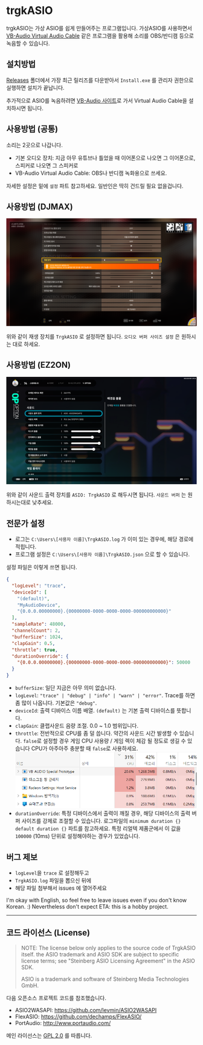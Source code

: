 # trgkASIO

trgkASIO는 가상 ASIO를 쉽게 만들어주는 프로그램입니다. 가상ASIO를 사용하면서 [VB-Audio Virtual Audio Cable](https://vb-audio.com/Cable/) 같은
프로그램을 활용해 소리를 OBS/반디캠 등으로 녹음할 수 있습니다.

## 설치방법

[Releases](https://github.com/phu54321/TrgkASIO/releases/) 폴더에서 가장 최근 릴리즈를 다운받아서 `Install.exe` 를 관리자 권한으로 실행하면 설치가
끝납니다.

추가적으로 ASIO를 녹음하려면 [VB-Audio 사이트](https://vb-audio.com/Cable/)로 가서 Virtual Audio Cable을 설치하시면 됩니다.

## 사용방법 (공통)

소리는 2곳으로 나갑니다.

- 기본 오디오 장치: 지금 아무 유튜브나 틀었을 때 이어폰으로 나오면 그 이어폰으로, 스피커로 나오면 그 스피커로
- VB-Audio Virtual Audio Cable: OBS나 반디캠 녹화용으로 쓰세요.

자세한 설정은 밑에 `설정` 파트 참고하세요. 일반인은 딱히 건드릴 필요 없을겁니다.

## 사용방법 (DJMAX)

![DJMAX 설정화면](imgs/djmax_settings.png)

위와 같이 재생 장치를 `TrgkASIO` 로 설정하면 됩니다. `오디오 버퍼 사이즈 설정` 은 원하시는 대로 하세요.

## 사용방법 (EZ2ON)

![EZ2ON 설정화면](imgs/ez2on_settings.png)

위와 같이 사운드 출력 장치를 `ASIO: TrgkASIO` 로 해두시면 됩니다. `사운드 버퍼` 는 원하시는대로 낮추세요.

## 전문가 설정

- 로그는 `C:\Users\[사용자 이름]\TrgkASIO.log` 가 이미 있는 경우에, 해당 경로에 적힙니다.
- 프로그램 설정은 `C:\Users\[사용자 이름]\TrgkASIO.json` 으로 할 수 있습니다.

설정 파일은 이렇게 쓰면 됩니다.

```json
{
  "logLevel": "trace",
  "deviceId": [
    "(default)",
    "MyAudioDevice",
    "{0.0.0.00000000}.{00000000-0000-0000-0000-000000000000}"
  ],
  "sampleRate": 48000,
  "channelCount": 2,
  "bufferSize": 1024,
  "clapGain": 0.5,
  "throttle": true,
  "durationOverride": {
    "{0.0.0.00000000}.{00000000-0000-0000-0000-000000000000}": 50000
  }
}
```

- `bufferSize`: 일단 지금은 아무 의미 없습니다.
- `logLevel`: `"trace" | "debug" | "info" | "warn" | "error"`. Trace를 하면 좀 많이 나옵니다. 기본값은 `"debug"`.
- `deviceId`: 출력 디바이스 이름 배열. `(default)` 는 기본 출력 디바이스를 뜻합니다.
- `clapGain`: 클랩사운드 음량 조절. 0.0 ~ 1.0 범위입니다.
- `throttle`: 전반적으로 CPU를 좀 덜 씁니다. 약간의 사운드 시간 발생할 수 있습니다.
  `false`로 설정할 경우 게임 CPU 사용량 / 게임 렉이 체감 될 정도로 생길 수 있습니다
  CPU가 아주아주 충분할 때 `false`로 사용하세요.
  ![CPU usage](./imgs/cpu_usage.png)
- `durationOverride`: 특정 디바이스에서 출력이 깨질 경우, 해당 디바이스의 출력 버퍼 사이즈를 강제로 조절할 수 있습니다.
  로그파일의 `minimum duration {} default duration {}` 파트를 참고하세요. 특정 리얼텍 제품군에서 이 값을 `100000` (10ms)
  단위로 설정해야하는 경우가 있었습니다.

## 버그 제보

- `logLevel`을 `trace` 로 설정해두고
- `TrgkASIO.log` 파일을 뽑으신 뒤에
- 해당 파일 첨부해서 issues 에 열어주세요

I'm okay with English, so feel free to leave issues even if you don't know Korean.
:) Nevertheless don't expect ETA: this is a hobby project.

----

## 코드 라이선스 (License)

> NOTE: The license below only applies to the source code of TrgkASIO itself. the
> ASIO trademark and ASIO SDK are subject to specific license terms; see
> "Steinberg ASIO Licensing Agreement" in the ASIO SDK.
>
> ASIO is a trademark and software of Steinberg Media Technologies GmbH.


다음 오픈소스 프로젝트 코드를 참조했습니다.

- ASIO2WASAPI: https://github.com/levmin/ASIO2WASAPI
- FlexASIO: https://github.com/dechamps/FlexASIO/
- PortAudio: http://www.portaudio.com/

메인 라이선스는 [GPL 2.0](./license.txt) 를 따릅니다.
